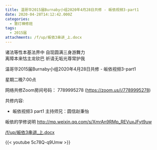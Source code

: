 ```yaml
---
title: 温哥华2015届Burnaby小组2020年4月28日共修 - 皈依视频3-part1
date: 2020-04-28T14:12:42.000Z
categories:
  - 慧灯禅修班
tags:
  - 2015届
attachments: /f/up/皈依3串讲_上.docx
---
```

诸法等性本基法界中 自现圆满三身游舞力  
离障本来怙主龙钦巴 祈请无垢光尊常护我  

温哥华2015届Burnaby小组2020年4月28日共修 - 皈依视频3-part1

星期二晚7:00点 

网络共修Zoom房间号码： 7789995278 (<https://zoom.us/j/7789995278>)

共修内容: 

* 皈依视频3 part1 主持师兄：圆信赵秉怡

皈依的学修说明 <http://mp.weixin.qq.com/s/XmrAn9RMp_REVuxJFyt9uw>  

[/f/up/皈依3串讲_上.docx](/f/up/皈依3串讲_上.docx)

{{< youtube 5c78Q-q9Umw >}}